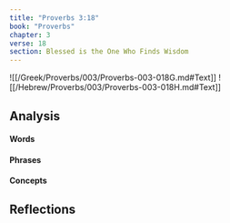 ```yaml
---
title: "Proverbs 3:18"
book: "Proverbs"
chapter: 3
verse: 18
section: Blessed is the One Who Finds Wisdom
---
```

![[/Greek/Proverbs/003/Proverbs-003-018G.md#Text]]
![[/Hebrew/Proverbs/003/Proverbs-003-018H.md#Text]]

## Analysis

#### Words

#### Phrases

#### Concepts

## Reflections
